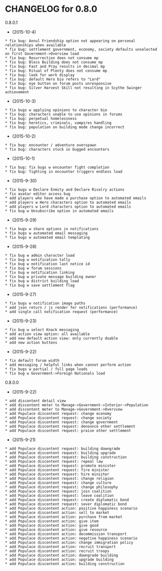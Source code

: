    CHANGELOG for 0.8.0
   ===================

   0.8.0.1

   * (2015-10-4)

    * fix bug: Annul Friendship option not appearing on personal relationships when available
    * fix bug: settlement government, economy, society defaults unselected on first Government->Overview load
    * fix bug: Resurrection does not consume mp
    * fix bug: Bless Building does not consume mp
    * fix bug: Fast and Pray results in decimal mp
    * fix bug: Ritual of Plenty does not consume mp
    * fix bug: look for work display
    * fix bug: default Hero bio refers to "Lord"
    * fix bug: eye button on forum posts unresponsive
    * fix bug: Silver Harvest Skill not resulting in Scythe Swinger achievement

   * (2015-10-3)

    * fix bugs w applying opinions to character bio
    * fix bug: characters unable to use opinions in forums
    * fix bug: perpetual homelessness
    * fix bug: heretics, criminals, vampires handling
    * fix bug: population on building mode change incorrect

   * (2015-10-2)

    * fix bug: encounter / adventure overspawn
    * fix bug: characters stuck in bugged encounters

   * (2015-10-1)

    * fix bug: fix bugs w encounter fight completion
    * fix bug: fighting in encounter triggers endless load

   * (2015-9-30)

    * fix bugs w Declare Enmity and Declare Rivalry actions
    * fix avatar editor access bug
    * add players who have made a purchase option to automated emails
    * add players w Hero characters option to automated emails
    * add players w Lord characters option to automated emails
    * fix bug w Unsubscribe option in automated emails

   * (2015-9-29)

    * fix bugs w share options in notifications
    * fix bugs w automated email messaging
    * fix bugs w automated email templating

   * (2015-9-28)

    * fix bug w admin character load
    * fix bug w notification tally
    * fix bug w notification last notice id
    * fix bug w forum sessions
    * fix bug w notification linking
    * fix bug w private message building owner
    * fix bug w district building load
    * fix bug w save settlement flag

   * (2015-9-27)

    * fix bugs w notification image paths
    * add json return / js render for notifications (performance)
    * add single call notification request (performance)

   * (2015-9-23)

    * fix bug w select Knack messaging
    * add action view option: all available
    * add new default action view: only currently doable
    * add new action buttons

   * (2015-9-22)

    * fix default forum width
    * add messaging / helpful links when cannot perform action
    * fix bugs w partial / full page loads
    * fix bug w Government->Foreign Nationals load

   0.8.0.0

   * (2015-9-22)

    * add discontent detail view
    * add discontent meter to Manage->Government->Interior->Population
    * add discontent meter to Manage->Government->Overview
    * add Populace discontent request: change economy
    * add Populace discontent request: change society
    * add Populace discontent request: change government
    * add Populace discontent request: denounce other settlement
    * add Populace discontent request: praise other settlement

   * (2015-9-21)

    * add Populace discontent request: building downgrade
    * add Populace discontent request: building upgrade
    * add Populace discontent request: building construction
    * add Populace discontent request: repeal law
    * add Populace discontent request: promote minister
    * add Populace discontent request: fire minister
    * add Populace discontent request: hire minister
    * add Populace discontent request: change religion
    * add Populace discontent request: change culture
    * add Populace discontent request: change philosophy
    * add Populace discontent request: join coalition
    * add Populace discontent request: leave coalition
    * add Populace discontent request: create diplomatic bond
    * add Populace discontent request: sever diplomatic bond
    * add Populace discontent action: positive happiness scenario
    * add Populace discontent action: sell to market
    * add Populace discontent action: purchase from market
    * add Populace discontent action: give item
    * add Populace discontent action: give good
    * add Populace discontent action: give resource
    * add Populace discontent action: decommission transport
    * add Populace discontent action: negative happiness scenario
    * add Populace discontent action: change immigration policy
    * add Populace discontent action: recruit transport
    * add Populace discontent action: recruit troops
    * add Populace discontent action: downgrade building
    * add Populace discontent action: upgrade building
    * add Populace discontent action: building construction
